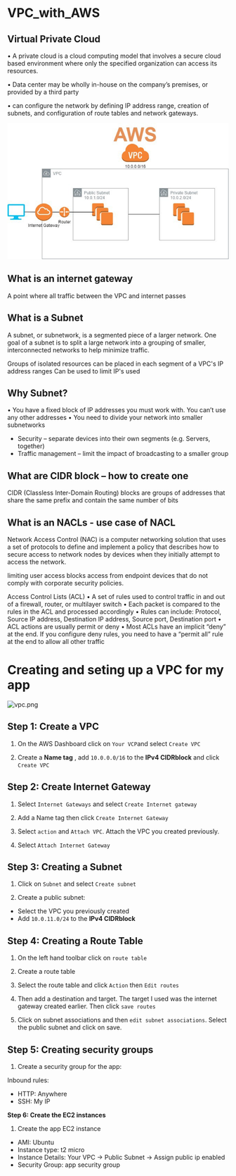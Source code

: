 # VPC_with_AWS


## Virtual Private Cloud 

• A private cloud is a cloud computing model that involves a secure cloud based environment where only the specified organization can access its resources.

• Data center may be wholly in-house on the company’s premises, or provided by a third party 

• can configure the network by defining IP address range, creation of subnets, and configuration of route tables and network gateways.

![vpc.jpg](/vpc.jpg)

## What is an internet gateway
A point where all traffic between the VPC and internet passes 

## What is a Subnet
A subnet, or subnetwork, is a segmented piece of a larger network. One goal of a subnet is to split a large network into a grouping of smaller, interconnected networks to help minimize traffic.

Groups of isolated resources can be placed in each segment of a VPC's IP address ranges
Can be used to limit IP's used

## Why Subnet? 
• You have a fixed block of IP addresses you must work with. You can’t use any other addresses 
• You need to divide your network into smaller subnetworks 
- Security – separate devices into their own segments (e.g. Servers, together)
- Traffic management – limit the impact of broadcasting to a smaller group

## What are CIDR block – how to create one
CIDR (Classless Inter-Domain Routing) blocks are groups of addresses that share the same prefix and contain the same number of bits

## What is an NACLs - use case of NACL
Network Access Control (NAC) is a computer networking solution that uses a set of protocols to define and implement a policy that describes how to secure access to network nodes by devices when they initially attempt to access the network.

limiting user access
blocks access from endpoint devices that do not comply with corporate security policies.

Access Control Lists (ACL)
• A set of rules used to control traffic in and out of a firewall, router, or multilayer switch 
• Each packet is compared to the rules in the ACL and processed accordingly 
• Rules can include: Protocol, Source IP address, Destination IP address, Source port, Destination port 
• ACL actions are usually permit or deny 
• Most ACLs have an implicit “deny” at the end. If you configure deny rules, you need to have a “permit all” rule at the end to allow all other traffic

# Creating and seting up a VPC for my app
![vpc.png](vpc.png)

## Step 1: Create a VPC
1. On the AWS Dashboard click on `Your VCP`and select `Create VPC`

2. Create a **Name tag** , add `10.0.0.0/16` to the **IPv4 CIDRblock** and click `Create VPC`


## Step 2: Create Internet Gateway
1.  Select `Internet Gateways` and select `Create Internet gateway` 

2. Add a Name tag then click `Create Internet Gateway` 

3. Select `action` and `Attach VPC`. Attach the VPC you created previously.

4. Select `Attach Internet Gateway`


## Step 3: Creating a Subnet

1. Click on `Subnet` and select `Create subnet` 

2. Create a public subnet:

- Select the VPC you previously created 
- Add `10.0.11.0/24` to the **IPv4 CIDRblock** 

## Step 4: Creating a Route Table

1. On the left hand toolbar click on `route table`

2. Create a route table 

3. Select the route table and click `Action` then `Edit routes`

4. Then add a destination and target. The target I used was the internet gateway created earlier. Then click `save routes`

5. Click on subnet associations and then `edit subnet associations`. Select the public subnet and click on save.

## Step 5: Creating security groups

1. Create a security group for the app:

Inbound rules:
- HTTP: Anywhere
- SSH: My IP

**Step 6: Create the EC2 instances**

1. Create the app EC2 instance

- AMI: Ubuntu
- Instance type: t2 micro
- Instance Details: Your VPC -> Public Subnet -> Assign public ip enabled
- Security Group: app security group

